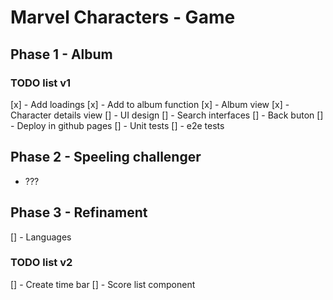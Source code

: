 # Marvel Characters - Game

## Phase 1 - Album

### TODO list v1

[x] - Add loadings
[x] - Add to album function
[x] - Album view
[x] - Character details view
[] - UI design
  [] - Search interfaces
  [] - Back buton
[] - Deploy in github pages
[] - Unit tests
[] - e2e tests

## Phase 2 - Speeling challenger

- ???
  
## Phase 3 - Refinament

[] - Languages

### TODO list v2

[] - Create time bar
[] - Score list component
